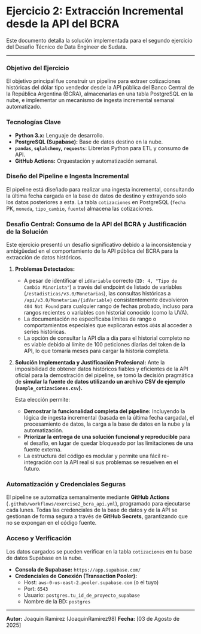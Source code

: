 # Ejercicio 2: Extracción Incremental desde la API del BCRA

Este documento detalla la solución implementada para el segundo ejercicio del Desafío Técnico de Data Engineer de Sudata.

---

### Objetivo del Ejercicio

El objetivo principal fue construir un pipeline para extraer cotizaciones históricas del dólar tipo vendedor desde la API pública del Banco Central de la República Argentina (BCRA), almacenarlas en una tabla PostgreSQL en la nube, e implementar un mecanismo de ingesta incremental semanal automatizado.

### Tecnologías Clave

*   **Python 3.x:** Lenguaje de desarrollo.
*   **PostgreSQL (Supabase):** Base de datos destino en la nube.
*   **`pandas`, `sqlalchemy`, `requests`:** Librerías Python para ETL y consumo de API.
*   **GitHub Actions:** Orquestación y automatización semanal.

### Diseño del Pipeline e Ingesta Incremental

El pipeline está diseñado para realizar una ingesta incremental, consultando la última fecha cargada en la base de datos de destino y extrayendo solo los datos posteriores a esta. La tabla `cotizaciones` en PostgreSQL (`fecha` PK, `moneda`, `tipo_cambio`, `fuente`) almacena las cotizaciones.

### **Desafío Central: Consumo de la API del BCRA y Justificación de la Solución**

Este ejercicio presentó un desafío significativo debido a la inconsistencia y ambigüedad en el comportamiento de la API pública del BCRA para la extracción de datos históricos.

1.  **Problemas Detectados:**
    *   A pesar de identificar el `idVariable` correcto (`ID: 4, "Tipo de Cambio Minorista"`) a través del endpoint de listado de variables (`/estadisticas/v3.0/Monetarias`), las consultas históricas a `/api/v3.0/Monetarias/{idVariable}` consistentemente devolvieron `404 Not Found` para cualquier rango de fechas probado, incluso para rangos recientes o variables con historial conocido (como la UVA).
    *   La documentación no especificaba límites de rango o comportamientos especiales que explicaran estos `404`s al acceder a series históricas.
    *   La opción de consultar la API día a día para el historial completo no es viable debido al límite de 100 peticiones diarias del token de la API, lo que tomaría meses para cargar la historia completa.

2.  **Solución Implementada y Justificación Profesional:**
    Ante la imposibilidad de obtener datos históricos fiables y eficientes de la API oficial para la demostración del pipeline, se tomó la decisión pragmática de **simular la fuente de datos utilizando un archivo CSV de ejemplo (`sample_cotizaciones.csv`).**

    Esta elección permite:
    *   **Demostrar la funcionalidad completa del pipeline:** Incluyendo la lógica de ingesta incremental (basada en la última fecha cargada), el procesamiento de datos, la carga a la base de datos en la nube y la automatización.
    *   **Priorizar la entrega de una solución funcional y reproducible** para el desafío, en lugar de quedar bloqueado por las limitaciones de una fuente externa.
    *   La estructura del código es modular y permite una fácil re-integración con la API real si sus problemas se resuelven en el futuro.

### Automatización y Credenciales Seguras

El pipeline se automatiza semanalmente mediante **GitHub Actions** (`.github/workflows/exercise2_bcra_api.yml`), programado para ejecutarse cada lunes. Todas las credenciales de la base de datos y de la API se gestionan de forma segura a través de **GitHub Secrets**, garantizando que no se expongan en el código fuente.

### Acceso y Verificación

Los datos cargados se pueden verificar en la tabla `cotizaciones` en tu base de datos Supabase en la nube.

*   **Consola de Supabase:** `https://app.supabase.com/`
*   **Credenciales de Conexión (Transaction Pooler):**
    *   Host: `aws-0-us-east-2.pooler.supabase.com` (o el tuyo)
    *   Port: `6543`
    *   Usuario: `postgres.tu_id_de_proyecto_supabase`
    *   Nombre de la BD: `postgres`

---

**Autor:** Joaquin Ramirez (JoaquinRamirez98)
**Fecha:** [03 de Agosto de 2025]